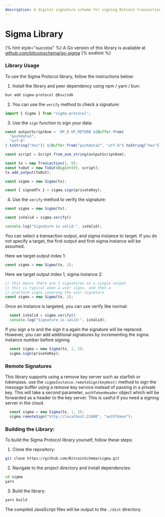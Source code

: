 ```yaml
---
description: A digital signature scheme for signing Bitcoin transaction data.
---
```


# Sigma Library

{% hint style="success" %}
A Go version of this library is available at [github.com/bitcoinschema/go-sigma](https://github.com/bitcoinschema/go-sigma)
{% endhint %}

### Library Usage

To use the Sigma Protocol library, follow the instructions below:

1. Install the library and peer dependency using npm / yarn / bun:

```bash
bun add sigma-protocol @bsv/sdk
```

2. You can use the `verify` method to check a signature:

```javascript
import { Sigma } from "sigma-protocol";
```

3. Use the `sign` function to sign your data:

```javascript
const outputScriptAsm = `OP_0 OP_RETURN ${Buffer.from(
  "pushdata1",
  "utf-8"
).toString("hex")} ${Buffer.from("pushdata2", "utf-8").toString("hex")}`;

const script = Script.from_asm_string(outputScriptAsm);

const tx = new Transaction(1, 0);
const txOut = new TxOut(BigInt(0), script);
tx.add_output(txOut);

const sigma = new Sigma(tx);

const { signedTx } = sigma.sign(privateKey);
```

4. Use the `verify` method to verify the signature:

```javascript
const sigma = new Sigma(tx);

const isValid = sigma.verify()

console.log("Signature is valid:", isValid);
```

You can select a transaction output, and sigma instance to target. If you do not specify a target, the first output and first sigma instance will be assumed.

Here we target output index 1:

```javascript
const sigma = new Sigma(tx, 1);
```

Here we target output index 1, sigma instance 2:

```javascript
// this means there are 2 signatures on a single output
// this is typical when a user signs, and then a 
// platform signs covering the user signature
const sigma = new Sigma(tx, 1);
```

Once an instance is targeted, you can use verify like normal:

```javascript
  const isValid = sigma.verify()
  console.log("Signature is valid:", isValid);
```

If you sign a tx and the sign it a again the signature will be replaced. However, you can add additional signatures by incrementing the sigma instance number before signing.

```javascript
  const sigma = new Sigma(tx, 1, 2);
  sigma.sign(privateKey);
```

### Remote Signatures

This library supports using a remove key server such as starfish or tokenpass. use the `sigmaInstance.remoteSign(keyHost)` method to sign the message buffer using a remove key service instead of passing in a private key. This will take a second parameter, `authTokenHeader` object which will be forwarded as a header to the key server. This is useful if you need a signing server in the cloud.

```javascript
  const sigma = new Sigma(tx, 1, 2);
  sigma.remoteSign("http://localhost:21000", "authToken");
```

### Building the Library:

To build the Sigma Protocol library yourself, follow these steps:

1. Clone the repository:

```bash
git clone https://github.com/BitcoinSchema/sigma.git
```

2. Navigate to the project directory and install dependencies:

```bash
cd sigma
yarn
```

3. Build the library:

```bash
yarn build
```

The compiled JavaScript files will be output to the `./dist` directory.
